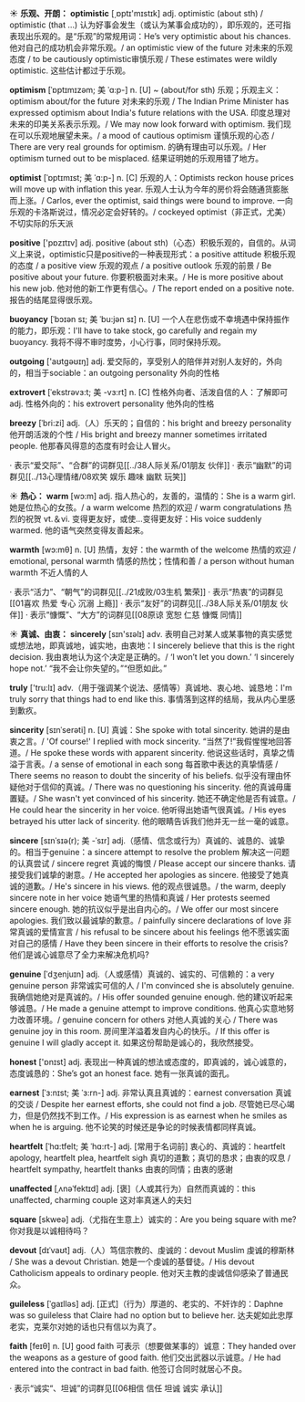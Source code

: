 ☀ <span class="category">**乐观、开朗：**</span>
<span class="vocabulary">**optimistic**</span> [͵ɒptɪ'mɪstɪk] 
<span class="definition">adj. optimistic (about sth) / optimistic (that ...) 认为好事会发生（或认为某事会成功的），即乐观的，还可指表现出乐观的。是“乐观”的常规用词：</span>He’s very optimistic about his chances. 他对自己的成功机会非常乐观。/ an optimistic view of the future 对未来的乐观态度 / to be cautiously optimistic审慎乐观 / These estimates were wildly optimistic. 这些估计都过于乐观。
           
<span class="vocabulary">**optimism**</span> [ˈɒptɪmɪzəm; 美 ˈɑ:p-]
<span class="definition">n. [U] ~ (about/for sth) 乐观；乐观主义：</span>optimism about/for the future 对未来的乐观 / The Indian Prime Minister has expressed optimism about India's future relations with the USA. 印度总理对未来的印美关系表示乐观。/ We may now look forward with optimism. 我们现在可以乐观地展望未来。/ a mood of cautious optimism 谨慎乐观的心态 / There are very real grounds for optimism. 的确有理由可以乐观。/ Her optimism turned out to be misplaced. 结果证明她的乐观用错了地方。

<span class="vocabulary">**optimist**</span> [ˈɒptɪmɪst; 美 ˈɑ:p-]
<span class="definition">n. [C] 乐观的人：</span>Optimists reckon house prices will move up with inflation this year. 乐观人士认为今年的房价将会随通货膨胀而上涨。/ Carlos, ever the optimist, said things were bound to improve. 一向乐观的卡洛斯说过，情况必定会好转的。/ cockeyed optimist（非正式，尤美）不切实际的乐天派

<span class="vocabulary">**positive**</span> ['pɒzɪtɪv] 
<span class="definition">adj. positive (about sth)（心态）积极乐观的，自信的。从词义上来说，optimistic只是positive的一种表现形式：</span>a positive attitude 积极乐观的态度 / a positive view 乐观的观点 / a positive outlook 乐观的前景 / Be positive about your future. 你要积极面对未来。/ He is more positive about his new job. 他对他的新工作更有信心。/ The report ended on a positive note. 报告的结尾显得很乐观。
           
<span class="vocabulary">**buoyancy**</span> [ˈbɔɪən sɪ; 美 ˈbu:jən sɪ]
<span class="definition">n. [U] 一个人在悲伤或不幸境遇中保持振作的能力，即乐观：</span>I'll have to take stock, go carefully and regain my buoyancy. 我将不得不审时度势，小心行事，同时保持乐观。

<span class="vocabulary">**outgoing**</span> ['aʊtɡəʊɪŋ] 
<span class="definition">adj. 爱交际的，享受别人的陪伴并对别人友好的，外向的，相当于sociable：</span>an outgoing personality 外向的性格
           
<span class="vocabulary">**extrovert**</span> [ˈekstrəvɜ:t; 美 -vɜ:rt]
<span class="definition">n. [C] 性格外向者、活泼自信的人：</span>了解即可 <span class="definition">adj. 性格外向的：</span>his extrovert personality 他外向的性格          
           
<span class="vocabulary">**breezy**</span> [ˈbri:zi]
<span class="definition">adj.（人）乐天的；自信的：</span>his bright and breezy personality 他开朗活泼的个性 / His bright and breezy manner sometimes irritated people. 他那春风得意的态度有时会让人冒火。

· 表示“爱交际”、“合群”的词群见[[../38人际关系/01朋友 伙伴]]
· 表示“幽默”的词群见[[../13心理情绪/08欢笑 娱乐 趣味 幽默 玩笑]]

☀ <span class="category">**热心：**</span>
<span class="vocabulary">**warm**</span> [wɔ:m] 
<span class="definition">adj. 指人热心的，友善的，温情的：</span>She is a warm girl. 她是位热心的女孩。/ a warm welcome 热烈的欢迎 / warm congratulations 热烈的祝贺 <span class="definition">vt.＆vi. 变得更友好，或使…变得更友好：</span>His voice suddenly warmed. 他的语气突然变得友善起来。

<span class="vocabulary">**warmth**</span> [wɔ:mθ] 
<span class="definition">n. [U] 热情，友好：</span>the warmth of the welcome 热情的欢迎 / emotional, personal warmth 情感的热忱；性情和善 / a person without human warmth 不近人情的人

· 表示“活力”、“朝气”的词群见[[../21成败/03生机 繁荣]]
· 表示“热衷”的词群见[[01喜欢 热爱 专心 沉溺 上瘾]]
· 表示“友好”的词群见[[../38人际关系/01朋友 伙伴]]
· 表示“慷慨”、“大方”的词群见[[08原谅 宽恕 仁慈 慷慨 同情]]

☀ <span class="category">**真诚、由衷：**</span>
<span class="vocabulary">**sincerely**</span> [sɪn'sɪəlɪ] 
<span class="definition">adv. 表明自己对某人或某事物的真实感觉或想法地，即真诚地，诚实地，由衷地：</span>I sincerely believe that this is the right decision. 我由衷地认为这个决定是正确的。/ ‘I won’t let you down.’ ‘I sincerely hope not.’ “我不会让你失望的。”“但愿如此。”

<span class="vocabulary">**truly**</span> ['tru:lɪ] 
<span class="definition">adv.（用于强调某个说法、感情等）真诚地、衷心地、诚恳地：</span>I'm truly sorry that things had to end like this. 事情落到这样的结局，我从内心里感到歉疚。
    
<span class="vocabulary">**sincerity**</span> [sɪnˈserəti]
<span class="definition">n. [U] 真诚：</span>She spoke with total sincerity. 她讲的是由衷之言。/ 'Of course!' I replied with mock sincerity. “当然了!”我假惺惺地回答道。/ He spoke these words with apparent sincerity. 他说这些话时，真挚之情溢于言表。/ a sense of emotional in each song 每首歌中表达的真挚情感 / There seems no reason to doubt the sincerity of his beliefs. 似乎没有理由怀疑他对于信仰的真诚。/ There was no questioning his sincerity. 他的真诚毋庸置疑。/ She wasn't yet convinced of his sincerity. 她还不确定他是否有诚意。/ He could hear the sincerity in her voice. 他听得出她语气很真诚。/ His eyes betrayed his utter lack of sincerity. 他的眼睛告诉我们他并无一丝一毫的诚意。

<span class="vocabulary">**sincere**</span> [sɪnˈsɪə(r); 美 -ˈsɪr]
<span class="definition">adj.（感情、信念或行为）真诚的、诚恳的、诚挚的。相当于genuine：</span>a sincere attempt to resolve the problem 解决这一问题的认真尝试 / sincere regret 真诚的悔恨 / Please accept our sincere thanks. 请接受我们诚挚的谢意。/ He accepted her apologies as sincere. 他接受了她真诚的道歉。/ He's sincere in his views. 他的观点很诚恳。/ the warm, deeply sincere note in her voice 她语气里的热情和真诚 / Her protests seemed sincere enough. 她的抗议似乎是出自内心的。/ We offer our most sincere apologies. 我们致以最诚挚的歉意。/ painfully sincere declarations of love 非常真诚的爱情宣言 / his refusal to be sincere about his feelings 他不愿诚实面对自己的感情 / Have they been sincere in their efforts to resolve the crisis? 他们是诚心诚意尽了全力来解决危机吗?
  
<span class="vocabulary">**genuine**</span> [ˈdʒenjuɪn]
<span class="definition">adj.（人或感情）真诚的、诚实的、可信赖的：</span>a very genuine person 非常诚实可信的人 / I'm convinced she is absolutely genuine. 我确信她绝对是真诚的。/ His offer sounded genuine enough. 他的建议听起来够诚恳。/ He made a genuine attempt to improve conditions. 他真心实意地努力改善环境。/ genuine concern for others 对他人真诚的关心 / There was genuine joy in this room. 房间里洋溢着发自内心的快乐。/ If this offer is genuine I will gladly accept it. 如果这份帮助是诚心的，我欣然接受。

<span class="vocabulary">**honest**</span> ['ɒnɪst] 
<span class="definition">adj. 表现出一种真诚的想法或态度的，即真诚的，诚心诚意的，态度诚恳的：</span>She’s got an honest face. 她有一张真诚的面孔。
           
<span class="vocabulary">**earnest**</span> [ˈɜ:nɪst; 美 ˈɜ:rn-]
<span class="definition">adj. 非常认真且真诚的：</span>earnest conversation 真诚的交谈 / Despite her earnest efforts, she could not find a job. 尽管她已尽心竭力，但是仍然找不到工作。/ His expression is as earnest when he smiles as when he is arguing. 他不论笑的时候还是争论的时候表情都同样真诚。
           
<span class="vocabulary">**heartfelt**</span> [ˈhɑ:tfelt; 美 ˈhɑ:rt-]
<span class="definition">adj. [常用于名词前] 衷心的、真诚的：</span>heartfelt apology, heartfelt plea, heartfelt sigh 真切的道歉；真切的恳求；由衷的叹息 / heartfelt sympathy, heartfelt thanks 由衷的同情；由衷的感谢
           
<span class="vocabulary">**unaffected**</span> [ˌʌnəˈfektɪd]
<span class="definition">adj. [褒]（人或其行为）自然而真诚的：</span>this unaffected, charming couple 这对率真迷人的夫妇

<span class="vocabulary">**square**</span> [skweə] 
<span class="definition">adj.（尤指在生意上）诚实的：</span>Are you being square with me? 你对我是以诚相待吗？
           
<span class="vocabulary">**devout**</span> [dɪˈvaʊt]
<span class="definition">adj.（人）笃信宗教的、虔诚的：</span>devout Muslim 虔诚的穆斯林 / She was a devout Christian. 她是一个虔诚的基督徒。/ His devout Catholicism appeals to ordinary people. 他对天主教的虔诚信仰感染了普通民众。
           
<span class="vocabulary">**guileless**</span> [ˈgaɪlləs]
<span class="definition">adj. [正式]（行为）厚道的、老实的、不奸诈的：</span>Daphne was so guileless that Claire had no option but to believe her. 达夫妮如此忠厚老实，克莱尔对她的话也只有信以为真了。

<span class="vocabulary">**faith**</span> [feɪθ] 
<span class="definition">n. [U] good faith 可表示（想要做某事的）诚意：</span>They handed over the weapons as a gesture of good faith. 他们交出武器以示诚意。/ He had entered into the contract in bad faith. 他签订合同时就居心不良。

· 表示“诚实“、坦诚”的词群见[[06相信 信任 坦诚 诚实 承认]]
